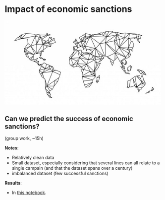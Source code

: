 # Impact of economic sanctions

![pretty image](img/map4.jpg)

## Can we predict the success of economic sanctions?
(group work, ~15h)

**Notes**:
- Relatively clean data
- Small dataset, especially considering that several lines can all relate to a single campain (and that the dataset spans over a century)
- imbalanced dataset (few successful sanctions)

**Results**:
- In [this notebook](https://github.com/fflakito/economic_sanctions/blob/master/final.ipynb).
